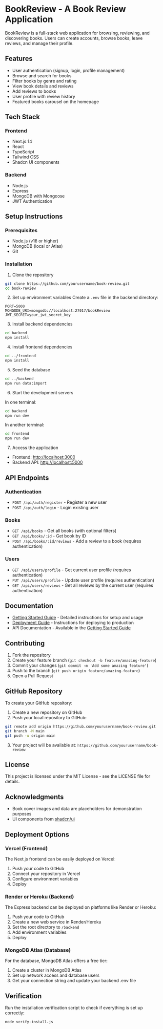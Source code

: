 # BookReview - A Book Review Application

BookReview is a full-stack web application for browsing, reviewing, and discovering books. Users can create accounts, browse books, leave reviews, and manage their profile.

## Features

- User authentication (signup, login, profile management)
- Browse and search for books
- Filter books by genre and rating
- View book details and reviews
- Add reviews to books
- User profile with review history
- Featured books carousel on the homepage

## Tech Stack

### Frontend
- Next.js 14
- React
- TypeScript
- Tailwind CSS
- Shadcn UI components

### Backend
- Node.js
- Express
- MongoDB with Mongoose
- JWT Authentication

## Setup Instructions

### Prerequisites
- Node.js (v18 or higher)
- MongoDB (local or Atlas)
- Git

### Installation

1. Clone the repository
```bash
git clone https://github.com/yourusername/book-review.git
cd book-review
```

2. Set up environment variables
Create a `.env` file in the backend directory:
```
PORT=5000
MONGODB_URI=mongodb://localhost:27017/bookReview
JWT_SECRET=your_jwt_secret_key
```

3. Install backend dependencies
```bash
cd backend
npm install
```

4. Install frontend dependencies
```bash
cd ../frontend
npm install
```

5. Seed the database
```bash
cd ../backend
npm run data:import
```

6. Start the development servers

In one terminal:
```bash
cd backend
npm run dev
```

In another terminal:
```bash
cd frontend
npm run dev
```

7. Access the application
- Frontend: [http://localhost:3000](http://localhost:3000)
- Backend API: [http://localhost:5000](http://localhost:5000)

## API Endpoints

### Authentication
- `POST /api/auth/register` - Register a new user
- `POST /api/auth/login` - Login existing user

### Books
- `GET /api/books` - Get all books (with optional filters)
- `GET /api/books/:id` - Get book by ID
- `POST /api/books/:id/reviews` - Add a review to a book (requires authentication)

### Users
- `GET /api/users/profile` - Get current user profile (requires authentication)
- `PUT /api/users/profile` - Update user profile (requires authentication)
- `GET /api/users/reviews` - Get all reviews by the current user (requires authentication)

## Documentation

- [Getting Started Guide](./GETTING_STARTED.md) - Detailed instructions for setup and usage
- [Deployment Guide](./DEPLOYMENT.md) - Instructions for deploying to production
- API Documentation - Available in the [Getting Started Guide](./GETTING_STARTED.md#api-documentation)

## Contributing

1. Fork the repository
2. Create your feature branch (`git checkout -b feature/amazing-feature`)
3. Commit your changes (`git commit -m 'Add some amazing feature'`)
4. Push to the branch (`git push origin feature/amazing-feature`)
5. Open a Pull Request

## GitHub Repository

To create your GitHub repository:

1. Create a new repository on GitHub
2. Push your local repository to GitHub:
```bash
git remote add origin https://github.com/yourusername/book-review.git
git branch -M main
git push -u origin main
```

3. Your project will be available at: `https://github.com/yourusername/book-review`

## License

This project is licensed under the MIT License - see the LICENSE file for details.

## Acknowledgments

- Book cover images and data are placeholders for demonstration purposes
- UI components from [shadcn/ui](https://ui.shadcn.com/)

## Deployment Options

### Vercel (Frontend)
The Next.js frontend can be easily deployed on Vercel:

1. Push your code to GitHub
2. Connect your repository in Vercel
3. Configure environment variables
4. Deploy

### Render or Heroku (Backend)
The Express backend can be deployed on platforms like Render or Heroku:

1. Push your code to GitHub
2. Create a new web service in Render/Heroku
3. Set the root directory to `/backend`
4. Add environment variables
5. Deploy

### MongoDB Atlas (Database)
For the database, MongoDB Atlas offers a free tier:

1. Create a cluster in MongoDB Atlas
2. Set up network access and database users
3. Get your connection string and update your backend .env file

## Verification

Run the installation verification script to check if everything is set up correctly:

```bash
node verify-install.js
```
